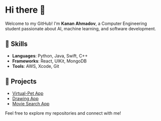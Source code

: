 # Hi there 👋

Welcome to my GitHub! I'm **Kanan Ahmadov**, a Computer Engineering student passionate about AI, machine learning, and software development.

## 🌟 Skills
- **Languages**: Python, Java, Swift, C++
- **Frameworks**: React, UIKit, MongoDB
- **Tools**: AWS, Xcode, Git

## 🚀 Projects
- [Virtual-Pet App](https://github.com/kananahmadov2001/virtual-pet-app)
- [Drawing App](https://github.com/kananahmadov2001/drawing-app)
- [Movie Search App](https://github.com/kananahmadov2001/movie-search-app)

Feel free to explore my repositories and connect with me!
